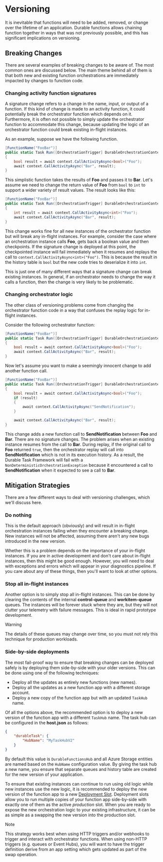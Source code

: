 # Versioning
It is inevitable that functions will need to be added, removed, or change over the lifetime of an application. Durable functions allows chaining function together in ways that was not previously possible, and this has significant implications on versioning.

## Breaking Changes
There are several examples of breaking changes to be aware of. The most common ones are discussed below. The main theme behind all of them is that both new and existing function orchestrations are immediately impacted by changes to function code.

### Changing activity function signatures
A signature change refers to a change in the name, input, or output of a function. If this kind of change is made to an activity function, it could potentially break the orchestrator function which depends on it. Furthermore, it is often not possible to simply update the orchestrator function to accommodate this change, because updating the logic of an orchestrator function could break existing in-flight instances. 

As an example, suppose we have the following function.

```csharp
[FunctionName("FooBar")]
public static Task Run([OrchestrationTrigger] DurableOrchestrationContext context)
{
    bool result = await context.CallActivityAsync<bool>("Foo");
    await context.CallActivityAsync("Bar", result);
}
```

This simplistic function takes the results of **Foo** and passes it to **Bar**. Let's assume we need to change the return value of **Foo** from `bool` to `int` to support a wider variety of result values. The result looks like this:

```csharp
[FunctionName("FooBar")]
public static Task Run([OrchestrationTrigger] DurableOrchestrationContext context)
{
    int result = await context.CallActivityAsync<int>("Foo");
    await context.CallActivityAsync("Bar", result);
}
```

This change works fine for all new instances of the orchestrator function but will break any in-flight instances. For example, consider the case where an orchestration instance calls **Foo**, gets back a boolean value and then checkpoints. If the signature change is deployed at this point, the checkpointed instance will fail immediately when it resumes and replays the call to `context.CallActivityAsync<int>("Foo")`. This is because the result in the history table is `bool` but the new code tries to deserialize it into `int`.

This is just one of many different ways that a signature change can break existing instances. In general, if an orchestrator needs to change the way it calls a function, then the change is very likely to be problematic.

### Changing orchestrator logic
The other class of versioning problems come from changing the orchestrator function code in a way that confuses the replay logic for in-flight instances.

Consider the following orchestrator function:

```csharp
[FunctionName("FooBar")]
public static Task Run([OrchestrationTrigger] DurableOrchestrationContext context)
{
    bool result = await context.CallActivityAsync<bool>("Foo");
    await context.CallActivityAsync("Bar", result);
}
```

Now let's assume you want to make a seemingly innocent change to add another function call.

```csharp
[FunctionName("FooBar")]
public static Task Run([OrchestrationTrigger] DurableOrchestrationContext context)
{
    bool result = await context.CallActivityAsync<bool>("Foo");
    if (result)
    {
        await context.CallActivityAsync("SendNotification");
    }

    await context.CallActivityAsync("Bar", result);
}
```

This change adds a new function call to **SendNotification** between **Foo** and **Bar**. There are no signature changes. The problem arises when an existing instance resumes from the call to **Bar**. During replay, if the original call to **Foo** returned `true`, then the orchestrator replay will call into **SendNotification** which is not in its execution history. As a result, the Durable Task Framework will fail with a `NonDeterministicOrchestrationException` because it encountered a call to **SendNotification** when it expected to see a call to **Bar**.

## Mitigation Strategies
There are a few different ways to deal with versioning challenges, which we'll discuss here.

### Do nothing
This is the default approach (obviously) and will result in in-flight orchestration instances failing when they encounter a breaking change. New instances will not be affected, assuming there aren't any new bugs introduced in the new version.

Whether this is a problem depends on the importance of your in-flight instances. If you are in active development and don't care about in-flight instances, then this might be good enough. However, you will need to deal with exceptions and errors which will appear in your diagnostics pipeline. If you care about any of these things, then you'll want to look at other options.

### Stop all in-flight instances
Another option is to simply stop all in-flight instances. This can be done by clearing the contents of the internal **control-queue** and **workitem-queue** queues. The instances will be forever stuck where they are, but they will not clutter your telemetry with failure messages. This is ideal in rapid prototype development.

> [!WARNING]
> The details of these queues may change over time, so you must not rely this technique for production workloads.

### Side-by-side deployments
The most fail-proof way to ensure that breaking changes can be deployed safely is by deploying them side-by-side with your older versions. This can be done using one of the following techniques:

* Deploy all the updates as entirely new functions (new names).
* Deploy all the updates as a new function app with a different storage account.
* Deploy a new copy of the function app but with an updated `TaskHub` name.

Of all the options above, the recommended option is to deploy a new version of the function app with a different `TaskHub` name. The task hub can be configured in the **host.json** as follows:

```json
{
    "durableTask": {
        "HubName": "MyTaskHubV2"
    }
}
```

By default this value is `DurableFunctionsHub` and all Azure Storage entities are named based on the `HubName` configuration value. By giving the task hub a new name, you ensure that separate queues and history table are created for the new version of your application.

To ensure that existing instances can continue to run using old logic while new instances use the new logic, it is recommended to deploy the new version of the function app to a new [Deployment Slot](https://blogs.msdn.microsoft.com/appserviceteam/2017/06/13/deployment-slots-preview-for-azure-functions/). Deployment slots allow you to run multiple copies of your function app side-by-side with exactly one of them as the active *production* slot. When you are ready to expose the new orchestration logic to your existing infrastructure, it can be as simple as a swapping the new version into the production slot.

> [!NOTE]
> This strategy works best when using HTTP triggers and/or webhooks to trigger and interact with orchestrator functions. When using non-HTTP triggers (e.g. queues or Event Hubs), you will want to have the trigger definition derive from an app setting which gets updated as part of the swap operation.
